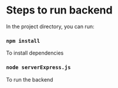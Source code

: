 # Steps to run backend

In the project directory, you can run:

### `npm install`
To install dependencies

### `node serverExpress.js`
To run the backend

